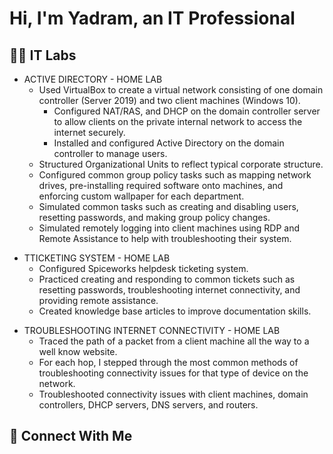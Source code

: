 # Hi, I'm Yadram, an IT Professional

## 👨‍💻 IT Labs
+ ACTIVE DIRECTORY - HOME LAB
  - Used VirtualBox to create a virtual network consisting of one domain controller (Server 2019) and two client machines (Windows 10).
    - Configured NAT/RAS, and DHCP on the domain controller server to allow clients on the private internal network to access the internet securely.
    - Installed and configured Active Directory on the domain controller to manage users.
  -	Structured Organizational Units to reflect typical corporate structure.
  -	Configured common group policy tasks such as mapping network drives, pre-installing required software onto machines, and enforcing custom wallpaper for each department.
  -	Simulated common tasks such as creating and disabling users, resetting passwords, and making group policy changes.
  - Simulated remotely logging into client machines using RDP and Remote Assistance to help with troubleshooting their system.

* TTICKETING SYSTEM - HOME LAB
  -	Configured Spiceworks helpdesk ticketing system.
  -	Practiced creating and responding to common tickets such as resetting passwords, troubleshooting internet connectivity, and providing remote assistance.
  -	Created knowledge base articles to improve documentation skills.

- TROUBLESHOOTING INTERNET CONNECTIVITY - HOME LAB 
  -	Traced the path of a packet from a client machine all the way to a well know website.
  -	For each hop, I stepped through the most common methods of troubleshooting connectivity issues for that type of device on the network.
  -	Troubleshooted connectivity issues with client machines, domain controllers, DHCP servers, DNS servers, and routers.





## 🤳 Connect With Me


<!--
**YMahabeer/Ymahabeer** is a ✨ _special_ ✨ repository because its `README.md` (this file) appears on your GitHub profile.

Here are some ideas to get you started:

- 🔭 I’m currently working on ...
- 🌱 I’m currently learning ...
- 👯 I’m looking to collaborate on ...
- 🤔 I’m looking for help with ...
- 💬 Ask me about ...
- 📫 How to reach me: ...
- 😄 Pronouns: ...
- ⚡ Fun fact: ...
-->
